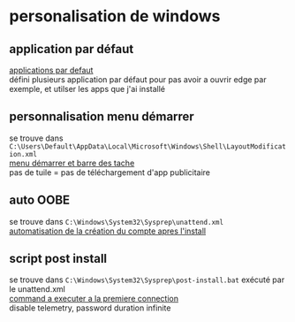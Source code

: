 # personalisation de windows
## application par défaut
[applications par defaut](scripts/external/files/AppAssoc.xml)  
défini plusieurs application par défaut pour pas avoir a ouvrir edge par exemple, et utilser les apps que j'ai installé

## personnalisation menu démarrer
se trouve dans `C:\Users\Default\AppData\Local\Microsoft\Windows\Shell\LayoutModification.xml`  
[menu démarrer et barre des tache](scripts/external/files/LayoutModification.xml)  
pas de tuile = pas de téléchargement d'app publicitaire

## auto OOBE
se trouve dans `C:\Windows\System32\Sysprep\unattend.xml`  
[automatisation de la création du compte apres l'install](scripts/external/files/unattend.xml)

## script post install
se trouve dans `C:\Windows\System32\Sysprep\post-install.bat` exécuté par le unattend.xml  
[command a executer a la premiere connection](scripts/external/files/post-install.bat)   
disable telemetry, password duration infinite